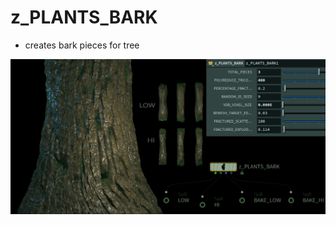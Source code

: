 # z_PLANTS_BARK
- creates bark pieces for tree

![z_PLANTS_BARK](https://raw.githubusercontent.com/CorvaeOboro/zenv/master/hip/z_PLANTS_BARK/z_PLANTS_BARK.jpg?raw=true "z_PLANTS_BARK")
